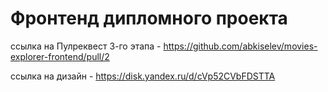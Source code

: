 # Фронтенд дипломного проекта

ссылка на Пулреквест 3-го этапа - https://github.com/abkiselev/movies-explorer-frontend/pull/2

ссылка на дизайн - https://disk.yandex.ru/d/cVp52CVbFDSTTA
